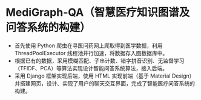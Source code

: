 # MediGraph-QA（智慧医疗知识图谱及问答系统的构建）
 
- 首先使用 Python 爬虫在寻医问药网上爬取得到医学数据，利用 ThreadPoolExecutor 线程池并行加速，将数据存入图数据库中。
- 根据已有的数据，采用模糊匹配、子串计数、错字拼音识别、无监督学习（TFIDF、PCA）等算法实现设计智能问答系统算法，接入后端。
- 采用 Django 框架实现后端，使用 HTML 实现前端（基于 Material Design）并搭建网页，设计、实现了用户的聊天交互界面，完成了智能医疗问答系统的构建。
